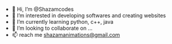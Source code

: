 - 👋 Hi, I’m @Shazamcodes
- 👀 I’m interested in developing softwares and creating websites
- 🌱 I’m currently learning python, c++, java
- 💞️ I’m looking to collaborate on ...
- 📫 reach me shazamanimations@gmail.com

<!---
Shazamcodes/Shazamcodes is a ✨ special ✨ repository because its `README.md` (this file) appears on your GitHub profile.
You can click the Preview link to take a look at your changes.
--->
